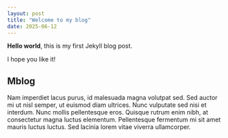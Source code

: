 ```yaml
---
layout: post
title: "Welcome to my blog"
date: 2025-06-12
---
```


**Hello world**, this is my first Jekyll blog post.

I hope you like it!

## Mblog
Nam imperdiet lacus purus, id malesuada magna volutpat sed. Sed auctor mi ut nisl semper, ut euismod diam ultrices. Nunc vulputate sed nisi et interdum. Nunc mollis pellentesque eros. Quisque rutrum enim nibh, at consectetur magna luctus elementum. Pellentesque fermentum mi sit amet mauris luctus luctus. Sed lacinia lorem vitae viverra ullamcorper.
